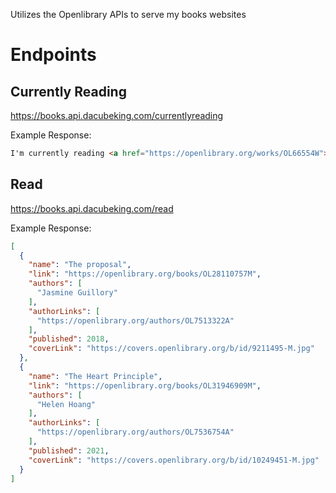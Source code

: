 Utilizes the Openlibrary APIs to serve my books websites

# Endpoints
## Currently Reading
https://books.api.dacubeking.com/currentlyreading

Example Response:
```html
I'm currently reading <a href="https://openlibrary.org/works/OL66554W">Pride and Prejudice</a> by <a href="https://openlibrary.org/authors/OL21594A">Jane Austen</a>
```

## Read
https://books.api.dacubeking.com/read

Example Response:
```json
[
  {
    "name": "The proposal",
    "link": "https://openlibrary.org/books/OL28110757M",
    "authors": [
      "Jasmine Guillory"
    ],
    "authorLinks": [
      "https://openlibrary.org/authors/OL7513322A"
    ],
    "published": 2018,
    "coverLink": "https://covers.openlibrary.org/b/id/9211495-M.jpg"
  },
  {
    "name": "The Heart Principle",
    "link": "https://openlibrary.org/books/OL31946909M",
    "authors": [
      "Helen Hoang"
    ],
    "authorLinks": [
      "https://openlibrary.org/authors/OL7536754A"
    ],
    "published": 2021,
    "coverLink": "https://covers.openlibrary.org/b/id/10249451-M.jpg"
  }
]
